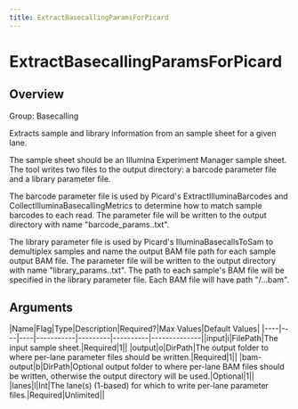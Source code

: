 ```yaml
---
title: ExtractBasecallingParamsForPicard
---
```


# ExtractBasecallingParamsForPicard

## Overview
Group: Basecalling

Extracts sample and library information from an sample sheet for a given lane.

The sample sheet should be an Illumina Experiment Manager sample sheet. The tool writes two files to the output
directory: a barcode parameter file and a library parameter file.

The barcode parameter file is used by Picard's ExtractIlluminaBarcodes and CollectIlluminaBasecallingMetrics to
determine how to match sample barcodes to each read.  The parameter file will be written to the output directory
with name "barcode_params.<lane>.txt".

The library parameter file is used by Picard's IlluminaBasecallsToSam to demultiplex samples and name the output
BAM file path for each sample output BAM file.  The parameter file will be written to the output directory with name
"library_params.<lane>.txt".  The path to each sample's BAM file will be specified in the library parameter
file.  Each BAM file will have path "<output>/<sample-name>.<barcode-sequence>.<lane>.bam".

## Arguments

|Name|Flag|Type|Description|Required?|Max Values|Default Values|
|----|----|----|-----------|---------|----------|--------------||input|i|FilePath|The input sample sheet.|Required|1||
|output|o|DirPath|The output folder to where per-lane parameter files should be written.|Required|1||
|bam-output|b|DirPath|Optional output folder to where per-lane BAM files should be written, otherwise the output directory will be used.|Optional|1||
|lanes|l|Int|The lane(s) (1-based) for which to write per-lane parameter files.|Required|Unlimited||

